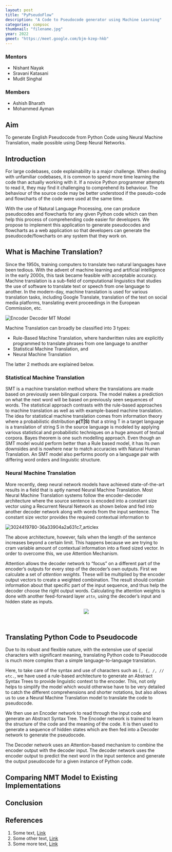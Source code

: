 ```yaml
---
layout: post
title: "PyPseudoFlow"
description: "A Code to Pseudocode generator using Machine Learning"
categories: compsoc
thumbnail: "filename.jpg"
year: 2022
gmeet: "https://meet.google.com/bjm-kzep-hkb"
---
```


### Mentors

- Nishant Nayak
- Sravani Katasani
- Mudit Singhal

### Members

- Ashish Bharath
- Mohammed Ayman

## Aim

To generate English Pseudocode from Python Code using Neural Machine Translation, made possible using Deep Neural Networks.

## Introduction

For large codebases, code explainability is a major challenge. When dealing with unfamiliar codebases, it is common to spend more time learning the code than actually working with it. If a novice Python programmer attempts to read it, they may find it challenging to comprehend its behaviour. The behaviour of the source code may be better understood if the pseudo-code and flowcharts of the code were used at the same time.

With the use of Natural Language Processing, one can produce pseudocodes and flowcharts for any given Python code which can then help this process of comprehending code easier for developers. We propose to implement this application to generate pseudocodes and flowcharts as a web application so that developers can generate the pseudocode/flowcharts on any system that they work on.

## What is Machine Translation?

Since the 1950s, training computers to translate two natural languages have been tedious. With the advent of machine learning and artificial intelligence in the early 2000s, this task became feasible with acceptable accuracy. Machine translation is a sub-field of computational linguistics that studies the use of software to translate text or speech from one language to another. In the modern-day, machine translation is used for various translation tasks, including Google Translate, translation of the text on social media platforms, translating event proceedings in the European Commission, etc.

![Encoder Decoder MT Model](/virtual-expo/assets/img/compsoc/mt-encoder-decoder.png)

Machine Translation can broadly be classified into 3 types:

- Rule-Based Machine Translation, where handwritten rules are explicitly programmed to translate phrases from one language to another
- Statistical Machine Translation, and
- Neural Machine Translation

The latter 2 methods are explained below.

### Statistical Machine Translation

SMT is a machine translation method where the translations are made based on previously seen bilingual corpora. The model makes a prediction on what the next word will be based on previously seen sequences of words.
The statistical approach contrasts with the rule-based approaches to machine translation as well as with example-based machine translation. The idea for statistical machine translation comes from information theory where a probabilistic distribution <strong>p(T|S)</strong> that a string T in a target language is a translation of string S in the source language is modeled by applying various statistical and probabilistic techniques on a huge amount of textual corpora. Bayes theorem is one such modelling approach. Even though an SMT model would perform better than a Rule based model, it has its own downsides and is nowhere near to match accuracies with Natural Human Translation. An SMT model also performs poorly on a language pair with differing word orders and linguistic structure. 

### Neural Machine Translation

More recently, deep neural network models have achieved state-of-the-art results in a field that is aptly named Neural Machine Translation. Most Neural Machine Translation systems follow the encoder-decoder architecture where the source sentence is encoded into a constant size vector using a Recurrent Neural Network as shown below and fed into another decoder network along with words from the input sentence. The constant size vector provides the required contextual information to 

![3024419780-36a33904a2a631c7_articlex](https://user-images.githubusercontent.com/76606666/162216719-498084cf-d0cb-4494-ab35-1778dd22160e.png)

The above architecture, however, fails when the length of the sentence increases beyond a certain limit. This happens because we are trying to cram variable amount of contextual information into a fixed sized vector. In order to overcome this, we use Attention Mechanism.  

Attention allows the decoder network to “focus” on a different part of the encoder’s outputs for every step of the decoder’s own outputs. First we calculate a set of _attention weights_. These will be multiplied by the encoder output vectors to create a weighted combination. The result should contain information about that specific part of the input sequence, and thus help the decoder choose the right output words. Calculating the attention weights is done with another feed-forward layer `attn`, using the decoder’s input and hidden state as inputs. 

<p align="center">
  <img src="https://user-images.githubusercontent.com/76606666/162220562-9aa1db1f-6c9a-4c59-9300-b36c1974c2a0.png">
</p>

<br>

## Translating Python Code to Pseudocode
Due to its robust and flexible nature, with the extensive use of special characters with significant meaning, translating Python code to Pseudocode is much more complex than a simple language-to-language translation.

Here, to take care of the syntax and use of characters such as `[, {, /, // etc.`, we have used a rule-based architecture to generate an Abstract Syntax Trees to provide linguistic context to the encoder. This, not only helps to simplify the model which would otherwise have to be very detailed to catch the different comprehensions and shorter notations, but also allows us to use a Neural Machine Translation model to translate the code to pseudocode.

We then use an Encoder network to read through the input code and generate an Abstract Syntax Tree. The Encoder network is trained to learn the structure of the code and the meaning of the code. It is then used to generate a sequence of hidden states which are then fed into a Decoder network to generate the pseudocode.

The Decoder network uses an Attention-based mechanism to combine the encoder output with the decoder input. The decoder network uses the encoder output to predict the next word in the input sentence and generate the output pseudocode for a given instance of Python code.

## Comparing NMT Model to Existing Implementations

## Conclusion

## References

1. Some text, [Link](https://ieee.nitk.ac.in)
2. Some other text, [Link](https://ieee.nitk.ac.in)
3. Some more text, [Link](https://ieee.nitk.ac.in)
